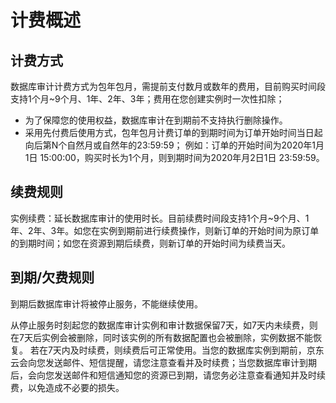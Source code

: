 # 计费概述

##  计费方式

数据库审计计费方式为包年包月，需提前支付数月或数年的费用，目前购买时间段支持1个月~9个月、1年、2年、3年；费用在您创建实例时一次性扣除；

- 为了保障您的使用权益，数据库审计在到期前不支持执行删除操作。
- 采用先付费后使用方式，包年包月计费订单的到期时间为订单开始时间当日起向后第N个自然月或自然年的23:59:59； 例如：订单的开始时间为2020年1月1日 15:00:00，购买时长为1个月，则到期时间为2020年月2日1日 23:59:59。

##  **续费规则**

实例续费：延长数据库审计的使用时长。目前续费时间段支持1个月~9个月、1年、2年、3年。如您在实例到期前进行续费操作，则新订单的开始时间为原订单的到期时间；如您在资源到期后续费，则新订单的开始时间为续费当天。

##   到期/欠费规则

到期后数据库审计将被停止服务，不能继续使用。

从停止服务时刻起您的数据库审计实例和审计数据保留7天，如7天内未续费，则在7天后实例会被删除，同时该实例的所有数据配置也会被删除，实例数据不能恢复。 若在7天内及时续费，则续费后可正常使用。当您的数据库实例到期前，京东云会向您发送邮件、短信提醒，请您注意查看并及时续费；当您数据库审计到期后，会向您发送邮件和短信通知您的资源已到期，请您务必注意查看通知并及时续费，以免造成不必要的损失。

